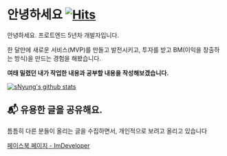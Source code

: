 # 안녕하세요 [![Hits](https://hits.seeyoufarm.com/api/count/incr/badge.svg?url=https%3A%2F%2Fgithub.com%2FSeonHyungJo&count_bg=%2379C83D&title_bg=%23555555&icon=deno.svg&icon_color=%23FFFFFF&title=Hello&edge_flat=false)](https://hits.seeyoufarm.com)

안녕하세요. 프로트엔드 5년차 개발자입니다.

한 달만에 새로운 서비스(MVP)를 만들고 발전시키고, 투자를 받고 BM(이익을 창출하는 방식)을 만드는 경험을 해봤습니다.

**여태 밀렸던 내가 작업한 내용과 공부할 내용을 작성해보겠습니다.**

[![sNyung's github stats](https://github-readme-stats.vercel.app/api?username=SeonHyungJo&show_icons=true&theme=dracula)](https://github.com/SeonHyungJo)

## 📬 유용한 글을 공유해요.

틈틈히 다른 분들이 올리는 글을 수집하면서, 개인적으로 보려고 올리고 있습니다

[페이스북 페이지 - ImDeveloper](https://www.facebook.com/ImDevloper)
